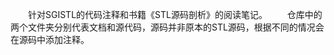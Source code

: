 &emsp;&emsp;针对SGISTL的代码注释和书籍《STL源码剖析》的阅读笔记。
&emsp;&emsp;仓库中的两个文件夹分别代表文档和源代码，源码并非原本的STL源码，根据不同的情况会在源码中添加注释。
